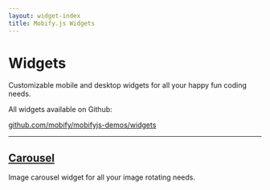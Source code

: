```yaml
---
layout: widget-index
title: Mobify.js Widgets
---
```


# Widgets

Customizable mobile and desktop widgets for all your happy fun coding needs.

All widgets available on Github:

[github.com/mobify/mobifyjs-demos/widgets](https://github.com/mobify/mobifyjs-demos/widgets)

----

## <a href="{{ site.baseurl }}/widgets/carousel">Carousel</a>

Image carousel widget for all your image rotating needs.


